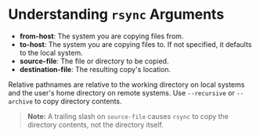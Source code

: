 
# Understanding `rsync` Arguments

- **from-host**: The system you are copying files from.
- **to-host**: The system you are copying files to. If not specified, it defaults to the local system.
- **source-file**: The file or directory to be copied.
- **destination-file**: The resulting copy's location.

Relative pathnames are relative to the working directory on local systems and the user's home directory on remote systems. Use `--recursive` or `--archive` to copy directory contents.

> **Note:** A trailing slash on `source-file` causes `rsync` to copy the directory contents, not the directory itself.

